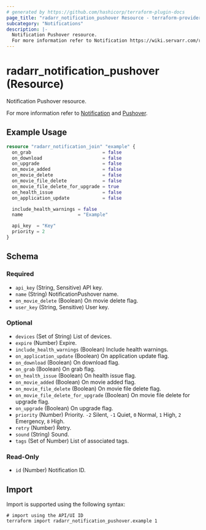 ```yaml
---
# generated by https://github.com/hashicorp/terraform-plugin-docs
page_title: "radarr_notification_pushover Resource - terraform-provider-radarr"
subcategory: "Notifications"
description: |-
  Notification Pushover resource.
  For more information refer to Notification https://wiki.servarr.com/radarr/settings#connect and Pushover https://wiki.servarr.com/radarr/supported#pushover.
---
```


# radarr_notification_pushover (Resource)

<!-- subcategory:Notifications -->Notification Pushover resource.
For more information refer to [Notification](https://wiki.servarr.com/radarr/settings#connect) and [Pushover](https://wiki.servarr.com/radarr/supported#pushover).

## Example Usage

```terraform
resource "radarr_notification_join" "example" {
  on_grab                          = false
  on_download                      = false
  on_upgrade                       = false
  on_movie_added                   = false
  on_movie_delete                  = false
  on_movie_file_delete             = false
  on_movie_file_delete_for_upgrade = true
  on_health_issue                  = false
  on_application_update            = false

  include_health_warnings = false
  name                    = "Example"

  api_key  = "Key"
  priority = 2
}
```

<!-- schema generated by tfplugindocs -->
## Schema

### Required

- `api_key` (String, Sensitive) API key.
- `name` (String) NotificationPushover name.
- `on_movie_delete` (Boolean) On movie delete flag.
- `user_key` (String, Sensitive) User key.

### Optional

- `devices` (Set of String) List of devices.
- `expire` (Number) Expire.
- `include_health_warnings` (Boolean) Include health warnings.
- `on_application_update` (Boolean) On application update flag.
- `on_download` (Boolean) On download flag.
- `on_grab` (Boolean) On grab flag.
- `on_health_issue` (Boolean) On health issue flag.
- `on_movie_added` (Boolean) On movie added flag.
- `on_movie_file_delete` (Boolean) On movie file delete flag.
- `on_movie_file_delete_for_upgrade` (Boolean) On movie file delete for upgrade flag.
- `on_upgrade` (Boolean) On upgrade flag.
- `priority` (Number) Priority. `-2` Silent, `-1` Quiet, `0` Normal, `1` High, `2` Emergency, `8` High.
- `retry` (Number) Retry.
- `sound` (String) Sound.
- `tags` (Set of Number) List of associated tags.

### Read-Only

- `id` (Number) Notification ID.

## Import

Import is supported using the following syntax:

```shell
# import using the API/UI ID
terraform import radarr_notification_pushover.example 1
```

